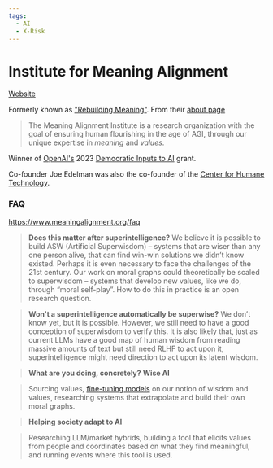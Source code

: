 ```yaml
---
tags:
  - AI
  - X-Risk
---
```

# Institute for Meaning Alignment

[Website](https://www.meaningalignment.org/)

Formerly known as ["Rebuilding Meaning"](https://meaningalignment.substack.com/p/we-are-now-the-institute-for-meaning). From their [about page](https://www.meaningalignment.org/)
> The Meaning Alignment Institute is a research organization with the goal of ensuring human flourishing in the age of AGI, through our unique expertise in _meaning_ and _values_.

Winner of [OpenAI's](../Cartography/Technomundistan-Technophilistan/OpenAI.md) 2023 [Democratic Inputs to AI](https://openai.com/blog/democratic-inputs-to-ai) grant.

Co-founder Joe Edelman was also the co-founder of the [Center for Humane Technology]().

### FAQ

https://www.meaningalignment.org/faq

> **Does this matter after superintelligence?**
> We believe it is possible to build ASW (Artificial Superwisdom) – systems that are wiser than any one person alive, that can find win-win solutions we didn’t know existed. Perhaps it is even necessary to face the challenges of the 21st century.
> Our work on moral graphs could theoretically be scaled to superwisdom – systems that develop new values, like we do, through “moral self-play”.
> How to do this in practice is an open research question.


> **Won't a superintelligence automatically be superwise?**
> We don’t know yet, but it is possible. However, we still need to have a good conception of superwisdom to verify this. It is also likely that, just as current LLMs have a good map of human wisdom from reading massive amounts of text but still need RLHF to act upon it, superintelligence might need direction to act upon its latent wisdom.


> **What are you doing, concretely?**
> **Wise AI**

>Sourcing values, [fine-tuning models](https://meaningalignment.substack.com/p/introducing-democratic-fine-tuning) on our notion of wisdom and values, researching systems that extrapolate and build their own moral graphs.

>**Helping society adapt to AI**

>Researching LLM/market hybrids, building a tool that elicits values from people and coordinates based on what they find meaningful, and running events where this tool is used.